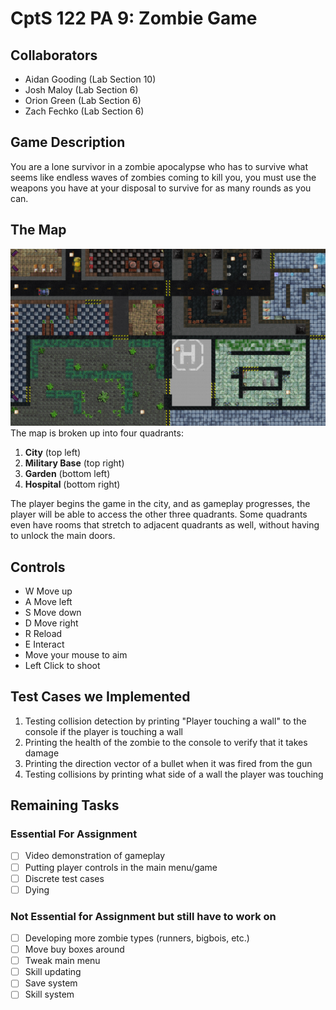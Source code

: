 # CptS 122 PA 9: Zombie Game

## Collaborators
- Aidan Gooding (Lab Section 10)
- Josh Maloy (Lab Section 6)
- Orion Green (Lab Section 6)
- Zach Fechko (Lab Section 6)

## Game Description
You are a lone survivor in a zombie apocalypse who has to survive what seems like endless waves of zombies coming to kill you, you must use the weapons you have at your disposal to survive for as many rounds as you can.

## The Map
![The map](readmeImages/map.png)
The map is broken up into four quadrants:
1. **City** (top left)
2. **Military Base** (top right)
3. **Garden** (bottom left)
4. **Hospital** (bottom right)


The player begins the game in the city, and as gameplay progresses, the player will be able to access the other three quadrants. Some quadrants even have rooms that stretch to adjacent quadrants as well, without having to unlock the main doors.

## Controls
- W Move up
- A Move left
- S Move down
- D Move right
- R Reload
- E Interact
- Move your mouse to aim
- Left Click to shoot

## Test Cases we Implemented
1. Testing collision detection by printing "Player touching a wall" to the console if the player is touching a wall
2. Printing the health of the zombie to the console to verify that it takes damage
3. Printing the direction vector of a bullet when it was fired from the gun
4. Testing collisions by printing what side of a wall the player was touching

## Remaining Tasks
### Essential For Assignment
- [ ] Video demonstration of gameplay
- [ ] Putting player controls in the main menu/game
- [ ] Discrete test cases
- [ ] Dying

### Not Essential for Assignment but still have to work on
- [ ] Developing more zombie types (runners, bigbois, etc.)
- [ ] Move buy boxes around
- [ ] Tweak main menu
- [ ] Skill updating
- [ ] Save system
- [ ] Skill system
